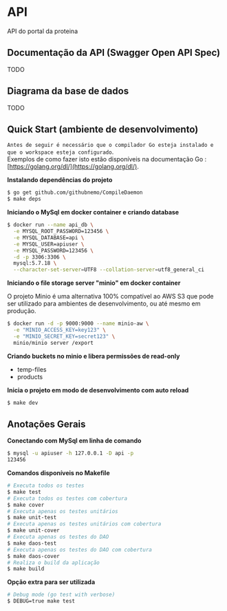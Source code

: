 # API

API do portal da proteina

## Documentação da API (Swagger Open API Spec)

TODO

## Diagrama da base de dados

TODO

## Quick Start (ambiente de desenvolvimento)

`Antes de seguir é necessário que o compilador Go esteja instalado e que o workspace esteja configurado`.  
Exemplos de como fazer isto estão disponíveis na documentação Go : [https://golang.org/dl/](https://golang.org/dl/).  

**Instalando dependências do projeto**

```bash
$ go get github.com/githubnemo/CompileDaemon
$ make deps
```
**Iniciando o MySql em docker container e criando database**

```bash
$ docker run --name api_db \
  -e MYSQL_ROOT_PASSWORD=123456 \
  -e MYSQL_DATABASE=api \
  -e MYSQL_USER=apiuser \
  -e MYSQL_PASSWORD=123456 \
  -d -p 3306:3306 \
  mysql:5.7.18 \
  --character-set-server=UTF8 --collation-server=utf8_general_ci
```

**Iniciando o file storage server "minio" em docker container**

O projeto Minio é uma alternativa 100% compatível ao AWS S3 que pode ser utilizado para ambientes de desenvolvimento, ou até mesmo em produção.  

```bash
$ docker run -d -p 9000:9000 --name minio-aw \
  -e "MINIO_ACCESS_KEY=key123" \
  -e "MINIO_SECRET_KEY=secret123" \
  minio/minio server /export
```

**Criando buckets no minio e libera permissões de read-only**

- temp-files
- products


**Inicia o projeto em modo de desenvolvimento com auto reload**

```bash
$ make dev
```

## Anotações Gerais

**Conectando com MySql em linha de comando**
```bash
$ mysql -u apiuser -h 127.0.0.1 -D api -p
123456
```

**Comandos disponíveis no Makefile**
```bash
# Executa todos os testes
$ make test
# Executa todos os testes com cobertura
$ make cover
# Executa apenas os testes unitários
$ make unit-test
# Executa apenas os testes unitários com cobertura
$ make unit-cover
# Executa apenas os testes do DAO
$ make daos-test
# Executa apenas os testes do DAO com cobertura
$ make daos-cover
# Realiza o build da aplicação
$ make build
```

**Opção extra para ser utilizada**
```bash
# Debug mode (go test with verbose)
$ DEBUG=true make test
```
